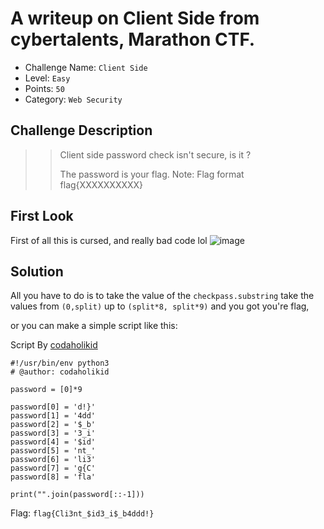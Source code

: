 # A writeup on Client Side from cybertalents, Marathon CTF.
- Challenge Name: `Client Side`
- Level: `Easy`
- Points: `50`
- Category: `Web Security`

## Challenge Description
>> Client side password check isn't secure, is it ? 
>> 
>> The password is your flag. Note: Flag format flag{XXXXXXXXXX}

## First Look
First of all this is cursed, and really bad code lol
![image](https://user-images.githubusercontent.com/33517160/112241044-8fa78d80-8c5a-11eb-9f01-2a0875a26cd0.png)


## Solution
All you have to do is to take the value of the `checkpass.substring`
take the values from `(0,split)` up to `(split*8, split*9)` and you got you're flag,

or you can make a simple script like this:

Script By [codaholikid](https://twitter.com/codaholikid)
```
#!/usr/bin/env python3
# @author: codaholikid

password = [0]*9

password[0] = 'd!}'
password[1] = '4dd'
password[2] = '$_b'
password[3] = '3_i'
password[4] = '$id'
password[5] = 'nt_'
password[6] = 'li3'
password[7] = 'g{C'
password[8] = 'fla'

print("".join(password[::-1]))
```

Flag: `flag{Cli3nt_$id3_i$_b4ddd!}`
